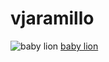 # vjaramillo
![baby lion](http://2.bp.blogspot.com/-uRQ_VXBziPw/TzafJjSmKqI/AAAAAAAAAF4/dznaeIAMrs4/s1600/nm_germany_baby_lion.jpg)
[baby lion](http://2.bp.blogspot.com/-uRQ_VXBziPw/TzafJjSmKqI/AAAAAAAAAF4/dznaeIAMrs4/s1600/nm_germany_baby_lion.jpg)